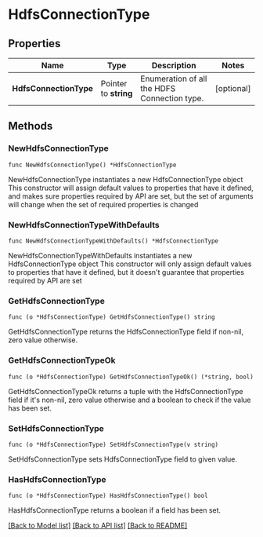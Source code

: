 # HdfsConnectionType

## Properties

Name | Type | Description | Notes
------------ | ------------- | ------------- | -------------
**HdfsConnectionType** | Pointer to **string** | Enumeration of all the HDFS Connection type. | [optional] 

## Methods

### NewHdfsConnectionType

`func NewHdfsConnectionType() *HdfsConnectionType`

NewHdfsConnectionType instantiates a new HdfsConnectionType object
This constructor will assign default values to properties that have it defined,
and makes sure properties required by API are set, but the set of arguments
will change when the set of required properties is changed

### NewHdfsConnectionTypeWithDefaults

`func NewHdfsConnectionTypeWithDefaults() *HdfsConnectionType`

NewHdfsConnectionTypeWithDefaults instantiates a new HdfsConnectionType object
This constructor will only assign default values to properties that have it defined,
but it doesn't guarantee that properties required by API are set

### GetHdfsConnectionType

`func (o *HdfsConnectionType) GetHdfsConnectionType() string`

GetHdfsConnectionType returns the HdfsConnectionType field if non-nil, zero value otherwise.

### GetHdfsConnectionTypeOk

`func (o *HdfsConnectionType) GetHdfsConnectionTypeOk() (*string, bool)`

GetHdfsConnectionTypeOk returns a tuple with the HdfsConnectionType field if it's non-nil, zero value otherwise
and a boolean to check if the value has been set.

### SetHdfsConnectionType

`func (o *HdfsConnectionType) SetHdfsConnectionType(v string)`

SetHdfsConnectionType sets HdfsConnectionType field to given value.

### HasHdfsConnectionType

`func (o *HdfsConnectionType) HasHdfsConnectionType() bool`

HasHdfsConnectionType returns a boolean if a field has been set.


[[Back to Model list]](../README.md#documentation-for-models) [[Back to API list]](../README.md#documentation-for-api-endpoints) [[Back to README]](../README.md)


